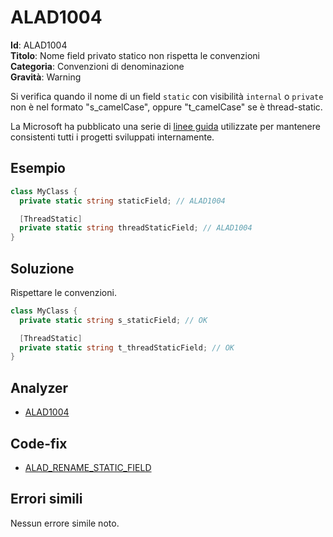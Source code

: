 <!--
SPDX-FileCopyrightText: 2022 ALAD SRL <info@alad.cloud>

SPDX-License-Identifier: MIT
-->

# ALAD1004

**Id**: ALAD1004\
**Titolo**: Nome field privato statico non rispetta le convenzioni\
**Categoria**: Convenzioni di denominazione\
**Gravità**: Warning

Si verifica quando il nome di un field `static` con visibilità `internal` o
`private` non è nel formato "s_camelCase", oppure "t_camelCase" se è
thread-static.

La Microsoft ha pubblicato una serie di
[linee guida](https://learn.microsoft.com/dotnet/csharp/fundamentals/coding-style/coding-conventions)
utilizzate per mantenere consistenti tutti i progetti sviluppati internamente.


## Esempio

```csharp
class MyClass {
  private static string staticField; // ALAD1004

  [ThreadStatic]
  private static string threadStaticField; // ALAD1004
}
```


## Soluzione

Rispettare le convenzioni.

```csharp
class MyClass {
  private static string s_staticField; // OK

  [ThreadStatic]
  private static string t_threadStaticField; // OK
}
```


## Analyzer

* [ALAD1004](../../src/Alad.CodeAnalyzer/NamingConventions/PrivateStaticFieldNameAnalyzer.cs)


## Code-fix

* [ALAD_RENAME_STATIC_FIELD](../../src/Alad.CodeAnalyzer.CodeFixes/RenameStaticFieldCodeFixProvider.cs)


## Errori simili

Nessun errore simile noto.
